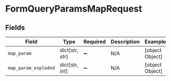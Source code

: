 # FormQueryParamsMapRequest


## Fields

| Field                | Type                 | Required             | Description          | Example              |
| -------------------- | -------------------- | -------------------- | -------------------- | -------------------- |
| `map_param`          | dict[str, *str*]     | :heavy_minus_sign:   | N/A                  | [object Object]      |
| `map_param_exploded` | dict[str, *int*]     | :heavy_minus_sign:   | N/A                  | [object Object]      |